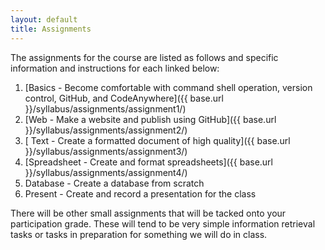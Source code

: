```yaml
---
layout: default
title: Assignments
---
```


The assignments for the course are listed as follows and specific information and instructions for each linked below:

1. [Basics - Become comfortable with command shell operation, version control, GitHub, and CodeAnywhere]({{ base.url }}/syllabus/assignments/assignment1/)
2. [Web - Make a website and publish using GitHub]({{ base.url }}/syllabus/assignments/assignment2/)
3. [ Text - Create a formatted document of high quality]({{ base.url }}/syllabus/assignments/assignment3/)
4. [Spreadsheet - Create and format spreadsheets]({{ base.url }}/syllabus/assignments/assignment4/)
5. Database - Create a database from scratch
6. Present - Create and record a presentation for the class 

There will be other small assignments that will be tacked onto your participation grade. 
These will tend to be very simple information retrieval tasks or tasks in preparation for something we will do in class. 